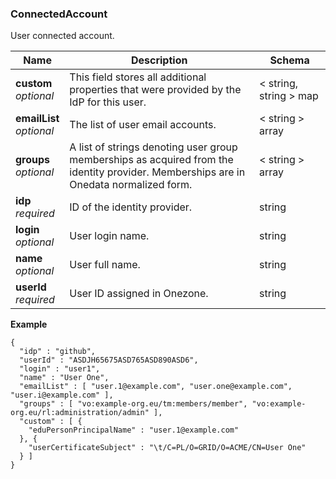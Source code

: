 
<a name="connectedaccount"></a>
### ConnectedAccount
User connected account.


|Name|Description|Schema|
|---|---|---|
|**custom**  <br>*optional*|This field stores all additional properties that were provided by the IdP for this user.|< string, string > map|
|**emailList**  <br>*optional*|The list of user email accounts.|< string > array|
|**groups**  <br>*optional*|A list of strings denoting user group memberships as acquired from the<br>identity provider. Memberships are in Onedata normalized form.|< string > array|
|**idp**  <br>*required*|ID of the identity provider.|string|
|**login**  <br>*optional*|User login name.|string|
|**name**  <br>*optional*|User full name.|string|
|**userId**  <br>*required*|User ID assigned in Onezone.|string|

**Example**
```
{
  "idp" : "github",
  "userId" : "ASDJH65675ASD765ASD890ASD6",
  "login" : "user1",
  "name" : "User One",
  "emailList" : [ "user.1@example.com", "user.one@example.com", "user.i@example.com" ],
  "groups" : [ "vo:example-org.eu/tm:members/member", "vo:example-org.eu/rl:administration/admin" ],
  "custom" : [ {
    "eduPersonPrincipalName" : "user.1@example.com"
  }, {
    "userCertificateSubject" : "\t/C=PL/O=GRID/O=ACME/CN=User One"
  } ]
}
```



